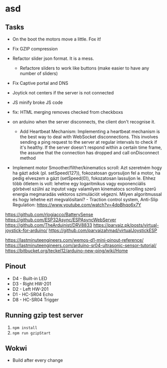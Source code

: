# asd

## Tasks

- On the boot the motors move a little. Fox it!
- Fix GZIP compression
- Refactor slider json format. It is a mess.
  - Refactore sliders to work like buttons (make easier to have any number of sliders)
- Fix Captive portal and DNS
- Joytick not centers if the server is not connected
- JS minify broke JS code
- fix: HTML merging removes checked from checkboxs
- on arduino when the server disconnects, the client don't recognise it.
  - Add Heartbeat Mechanism: Implementing a heartbeat mechanism is the best way to deal with WebSocket disconnections. This involves sending a ping request to the server at regular intervals to check if it's healthy. If the server doesn't respond within a certain time frame, the assume that the connection has dropped and call onDisconnect method

- Implement motor Smoother/filther/kinematics scroll: Azt szeretném hogy ha gázt adok (pl. setSpeed(127)), fokozatosan gyorsuljon fel a motor, ha pedig elveszem a gázt (setSpeed(0)), fokozatosan lassuljon le. Ehhez több ötletem is volt: lehetne egy logaritmikus vagy exponenciális görbével szülni az inputot vagy valamilyen kinematocs scrolling szerű energia megmaradás vektoros szimulációt végezni. Milyen algoritmussal és hogy lehetne ezt megvalósítani? - Traction control system, Anti-Slip Regulation: https://www.youtube.com/watch?v=4dpBhqo6x7Y

<https://github.com/rlogiacco/BatterySense>
<https://github.com/ESP32Async/ESPAsyncWebServer>
<https://github.com/TheArduinist/DRV8833>
<https://parvaiz.pk/posts/virtual-joystick-for-arduino/>
<https://github.com/parvaizahmad/virtualJoystickESP>

https://lastminuteengineers.com/wemos-d1-mini-pinout-reference/
https://lastminuteengineers.com/arduino-sr04-ultrasonic-sensor-tutorial/
https://bitbucket.org/teckel12/arduino-new-ping/wiki/Home

## Pinout

- D4 - Built-in LED
- D3 - Right HW-201
- D2 - Left HW-201
- D1 - HC-SR04 Echo
- D8 - HC-SR04 Trigger

## Running gzip test server

1. `npm install`
2. `npm run gzipStart`

## Wokwi

- Build after every change
